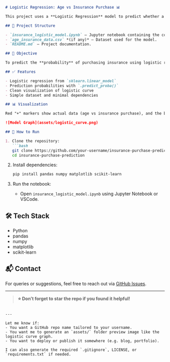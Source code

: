 

````markdown
# Logistic Regression: Age vs Insurance Purchase 📊

This project uses a **Logistic Regression** model to predict whether a person is likely to purchase insurance based on their age. The model is implemented using Python, and the data visualization is done with matplotlib.

## 📁 Project Structure

- `insurance_logistic_model.ipynb` – Jupyter notebook containing the complete code (data preprocessing, model training, prediction, and plotting).
- `age_insurance_data.csv` *(if any)* – Dataset used for the model.
- `README.md` – Project documentation.

## 🧠 Objective

To predict the **probability** of purchasing insurance using logistic regression based on a person’s age.

## ✅ Features

- Logistic regression from `sklearn.linear_model`
- Prediction probabilities with `.predict_proba()`
- Clean visualization of logistic curve
- Simple dataset and minimal dependencies

## 📊 Visualization

Red "+" markers show actual data (age vs insurance purchase), and the blue curve represents the predicted probability of buying insurance.

![Model Graph](assets/logistic_curve.png)

## 🚀 How to Run

1. Clone the repository:
   ```bash
   git clone https://github.com/your-username/insurance-purchase-prediction.git
   cd insurance-purchase-prediction
````

2. Install dependencies:

   ```bash
   pip install pandas numpy matplotlib scikit-learn
   ```

3. Run the notebook:

   * Open `insurance_logistic_model.ipynb` using Jupyter Notebook or VSCode.

## 🛠️ Tech Stack

* Python
* pandas
* numpy
* matplotlib
* scikit-learn

## 📬 Contact

For queries or suggestions, feel free to reach out via [GitHub Issues](https://github.com/your-username/insurance-purchase-prediction/issues).

---

> **⭐ Don’t forget to star the repo if you found it helpful!**

```

---

Let me know if:
- You want a GitHub repo name tailored to your username.
- You want me to generate an `assets/` folder preview image like the logistic curve graph.
- You want to deploy or publish it somewhere (e.g. blog, portfolio).

I can also generate the required `.gitignore`, LICENSE, or `requirements.txt` if needed.
```
